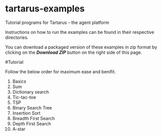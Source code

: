 # tartarus-examples
Tutorial programs for Tartarus - the agent platform

Instructions on how to run the examples can be found in their respective directories.

You can download a packaged version of these examples in zip format by clicking on the ***Download ZIP*** button on the right side of this page.

#Tutorial

Follow the below order for maximum ease and benifit.

1. Basics
2. Sum
3. Dictionary search
4. Tic-tac-toe
5. TSP
6. Binary Search Tree
7. Insertion Sort
8. Breadth First Search
9. Depth First Search
10. A-star
